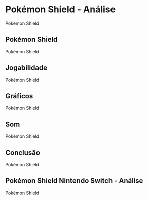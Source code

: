 ---
---

# Pokémon Shield - Análise

Pokémon Shield

## Pokémon Shield

Pokémon Shield

## Jogabilidade

Pokémon Shield

## Gráficos

Pokémon Shield

## Som

Pokémon Shield

## Conclusão

Pokémon Shield

## Pokémon Shield Nintendo Switch - Análise

Pokémon Shield
